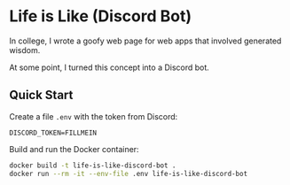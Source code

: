 # Life is Like (Discord Bot)

In college, I wrote a goofy web page for web apps that involved generated wisdom.

At some point, I turned this concept into a Discord bot.

## Quick Start

Create a file `.env` with the token from Discord:
```
DISCORD_TOKEN=FILLMEIN
```

Build and run the Docker container:
```sh
docker build -t life-is-like-discord-bot .
docker run --rm -it --env-file .env life-is-like-discord-bot
```
